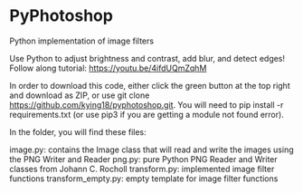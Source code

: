 # PyPhotoshop
Python implementation of image filters

Use Python to adjust brightness and contrast, add blur, and detect edges! Follow along tutorial: https://youtu.be/4ifdUQmZqhM

In order to download this code, either click the green button at the top right and download as ZIP, or use git clone https://github.com/kying18/pyphotoshop.git. You will need to pip install -r requirements.txt (or use pip3 if you are getting a module not found error).

In the folder, you will find these files:

image.py: contains the Image class that will read and write the images using the PNG Writer and Reader
png.py: pure Python PNG Reader and Writer classes from Johann C. Rocholl
transform.py: implemented image filter functions
transform_empty.py: empty template for image filter functions
